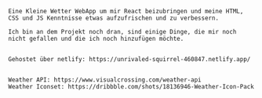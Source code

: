 

    Eine Kleine Wetter WebApp um mir React beizubringen und meine HTML, CSS und JS Kenntnisse etwas aufzufrischen und zu verbessern.

    Ich bin an dem Projekt noch dran, sind einige Dinge, die mir noch nicht gefallen und die ich noch hinzufügen möchte.


    Gehostet über netlify: https://unrivaled-squirrel-460847.netlify.app/


    Weather API: https://www.visualcrossing.com/weather-api
    Weather Iconset: https://dribbble.com/shots/18136946-Weather-Icon-Pack
